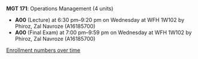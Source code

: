 **MGT 171**: Operations Management (4 units)

- **A00** (Lecture) at 6:30 pm–9:20 pm on Wednesday at WFH 1W102 by Phiroz, Zal Navroze (A16185700)
- **A00** (Final Exam) at 7:00 pm–9:59 pm on Wednesday at WFH 1W102 by Phiroz, Zal Navroze (A16185700)

[Enrollment numbers over time](./MGT171.tsv)
